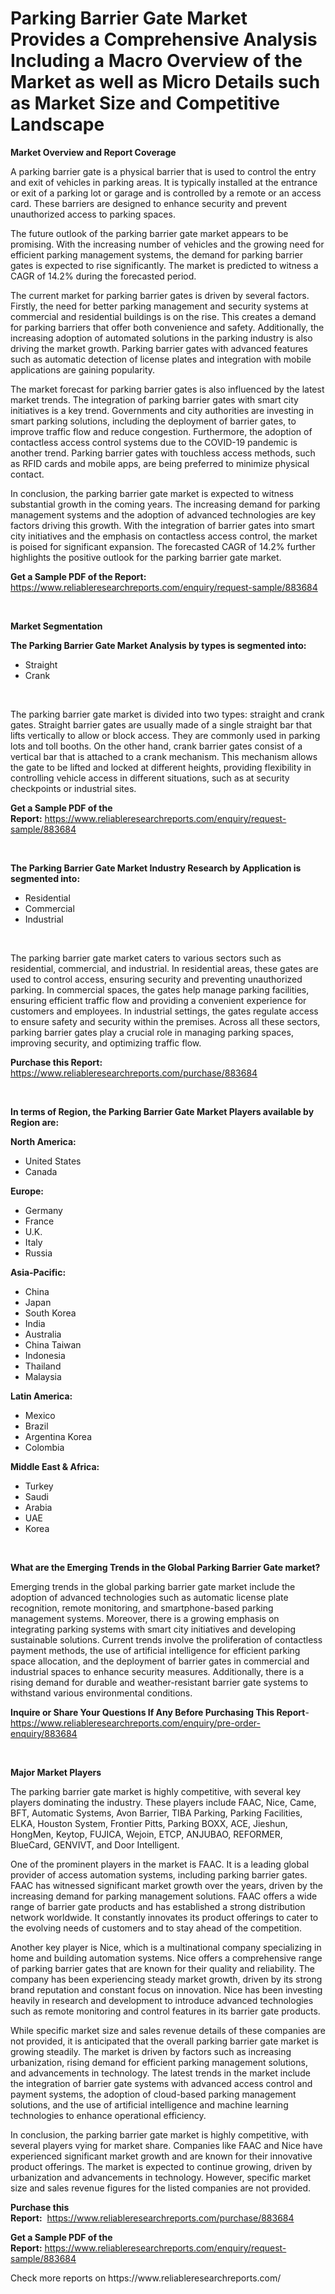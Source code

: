 <p><h1>Parking Barrier Gate Market Provides a Comprehensive Analysis Including a Macro Overview of the Market as well as Micro Details such as Market Size and Competitive Landscape</h1></p><p><strong>Market Overview and Report Coverage</strong></p>
<p><p>A parking barrier gate is a physical barrier that is used to control the entry and exit of vehicles in parking areas. It is typically installed at the entrance or exit of a parking lot or garage and is controlled by a remote or an access card. These barriers are designed to enhance security and prevent unauthorized access to parking spaces.</p><p>The future outlook of the parking barrier gate market appears to be promising. With the increasing number of vehicles and the growing need for efficient parking management systems, the demand for parking barrier gates is expected to rise significantly. The market is predicted to witness a CAGR of 14.2% during the forecasted period.</p><p>The current market for parking barrier gates is driven by several factors. Firstly, the need for better parking management and security systems at commercial and residential buildings is on the rise. This creates a demand for parking barriers that offer both convenience and safety. Additionally, the increasing adoption of automated solutions in the parking industry is also driving the market growth. Parking barrier gates with advanced features such as automatic detection of license plates and integration with mobile applications are gaining popularity.</p><p>The market forecast for parking barrier gates is also influenced by the latest market trends. The integration of parking barrier gates with smart city initiatives is a key trend. Governments and city authorities are investing in smart parking solutions, including the deployment of barrier gates, to improve traffic flow and reduce congestion. Furthermore, the adoption of contactless access control systems due to the COVID-19 pandemic is another trend. Parking barrier gates with touchless access methods, such as RFID cards and mobile apps, are being preferred to minimize physical contact.</p><p>In conclusion, the parking barrier gate market is expected to witness substantial growth in the coming years. The increasing demand for parking management systems and the adoption of advanced technologies are key factors driving this growth. With the integration of barrier gates into smart city initiatives and the emphasis on contactless access control, the market is poised for significant expansion. The forecasted CAGR of 14.2% further highlights the positive outlook for the parking barrier gate market.</p></p>
<p><strong>Get a Sample PDF of the Report:</strong> <a href="https://www.reliableresearchreports.com/enquiry/request-sample/883684">https://www.reliableresearchreports.com/enquiry/request-sample/883684</a></p>
<p>&nbsp;</p>
<p><strong>Market Segmentation</strong></p>
<p><strong>The Parking Barrier Gate Market Analysis by types is segmented into:</strong></p>
<p><ul><li>Straight</li><li>Crank</li></ul></p>
<p>&nbsp;</p>
<p><p>The parking barrier gate market is divided into two types: straight and crank gates. Straight barrier gates are usually made of a single straight bar that lifts vertically to allow or block access. They are commonly used in parking lots and toll booths. On the other hand, crank barrier gates consist of a vertical bar that is attached to a crank mechanism. This mechanism allows the gate to be lifted and locked at different heights, providing flexibility in controlling vehicle access in different situations, such as at security checkpoints or industrial sites.</p></p>
<p><strong>Get a Sample PDF of the Report:</strong>&nbsp;<a href="https://www.reliableresearchreports.com/enquiry/request-sample/883684">https://www.reliableresearchreports.com/enquiry/request-sample/883684</a></p>
<p>&nbsp;</p>
<p><strong>The Parking Barrier Gate Market Industry Research by Application is segmented into:</strong></p>
<p><ul><li>Residential</li><li>Commercial</li><li>Industrial</li></ul></p>
<p>&nbsp;</p>
<p><p>The parking barrier gate market caters to various sectors such as residential, commercial, and industrial. In residential areas, these gates are used to control access, ensuring security and preventing unauthorized parking. In commercial spaces, the gates help manage parking facilities, ensuring efficient traffic flow and providing a convenient experience for customers and employees. In industrial settings, the gates regulate access to ensure safety and security within the premises. Across all these sectors, parking barrier gates play a crucial role in managing parking spaces, improving security, and optimizing traffic flow.</p></p>
<p><strong>Purchase this Report:</strong>&nbsp; <a href="https://www.reliableresearchreports.com/purchase/883684">https://www.reliableresearchreports.com/purchase/883684</a></p>
<p>&nbsp;</p>
<p><strong>In terms of Region, the Parking Barrier Gate Market Players available by Region are:</strong></p>
<p>
    <p> <strong> North America: </strong>
        <ul>
            <li>United States</li>
            <li>Canada</li>
        </ul>
        </p> 
    <p> <strong> Europe: </strong>
        <ul>
            <li>Germany</li>
            <li>France</li>
            <li>U.K.</li>
            <li>Italy</li>
            <li>Russia</li>
        </ul>
        </p> 
    <p> <strong> Asia-Pacific: </strong>
        <ul>
            <li>China</li>
            <li>Japan</li>
            <li>South Korea</li>
            <li>India</li>
            <li>Australia</li>
            <li>China Taiwan</li>
            <li>Indonesia</li>
            <li>Thailand</li>
            <li>Malaysia</li>
        </ul>
        </p> 
    <p> <strong> Latin America: </strong>
        <ul>
            <li>Mexico</li>
            <li>Brazil</li>
            <li>Argentina Korea</li>
            <li>Colombia</li>
        </ul>
        </p> 
    <p> <strong> Middle East & Africa: </strong>
        <ul>
            <li>Turkey</li>
            <li>Saudi</li>
            <li>Arabia</li>
            <li>UAE</li>
            <li>Korea</li>
        </ul>
    </p>
    </p>
<p>&nbsp;</p>
<p><strong>What are the Emerging Trends in the Global Parking Barrier Gate market?</strong></p>
<p><p>Emerging trends in the global parking barrier gate market include the adoption of advanced technologies such as automatic license plate recognition, remote monitoring, and smartphone-based parking management systems. Moreover, there is a growing emphasis on integrating parking systems with smart city initiatives and developing sustainable solutions. Current trends involve the proliferation of contactless payment methods, the use of artificial intelligence for efficient parking space allocation, and the deployment of barrier gates in commercial and industrial spaces to enhance security measures. Additionally, there is a rising demand for durable and weather-resistant barrier gate systems to withstand various environmental conditions.</p></p>
<p><strong>Inquire or Share Your Questions If Any Before Purchasing This Report</strong>- <a href="https://www.reliableresearchreports.com/enquiry/pre-order-enquiry/883684">https://www.reliableresearchreports.com/enquiry/pre-order-enquiry/883684</a></p>
<p>&nbsp;</p>
<p><strong>Major Market Players</strong></p>
<p><p>The parking barrier gate market is highly competitive, with several key players dominating the industry. These players include FAAC, Nice, Came, BFT, Automatic Systems, Avon Barrier, TIBA Parking, Parking Facilities, ELKA, Houston System, Frontier Pitts, Parking BOXX, ACE, Jieshun, HongMen, Keytop, FUJICA, Wejoin, ETCP, ANJUBAO, REFORMER, BlueCard, GENVIVT, and Door Intelligent.</p><p>One of the prominent players in the market is FAAC. It is a leading global provider of access automation systems, including parking barrier gates. FAAC has witnessed significant market growth over the years, driven by the increasing demand for parking management solutions. FAAC offers a wide range of barrier gate products and has established a strong distribution network worldwide. It constantly innovates its product offerings to cater to the evolving needs of customers and to stay ahead of the competition.</p><p>Another key player is Nice, which is a multinational company specializing in home and building automation systems. Nice offers a comprehensive range of parking barrier gates that are known for their quality and reliability. The company has been experiencing steady market growth, driven by its strong brand reputation and constant focus on innovation. Nice has been investing heavily in research and development to introduce advanced technologies such as remote monitoring and control features in its barrier gate products.</p><p>While specific market size and sales revenue details of these companies are not provided, it is anticipated that the overall parking barrier gate market is growing steadily. The market is driven by factors such as increasing urbanization, rising demand for efficient parking management solutions, and advancements in technology. The latest trends in the market include the integration of barrier gate systems with advanced access control and payment systems, the adoption of cloud-based parking management solutions, and the use of artificial intelligence and machine learning technologies to enhance operational efficiency.</p><p>In conclusion, the parking barrier gate market is highly competitive, with several players vying for market share. Companies like FAAC and Nice have experienced significant market growth and are known for their innovative product offerings. The market is expected to continue growing, driven by urbanization and advancements in technology. However, specific market size and sales revenue figures for the listed companies are not provided.</p></p>
<p><strong>Purchase this Report:</strong>&nbsp;&nbsp;<a href="https://www.reliableresearchreports.com/purchase/883684">https://www.reliableresearchreports.com/purchase/883684</a></p>
<p></p>
<p><strong>Get a Sample PDF of the Report:</strong>&nbsp;<a href="https://www.reliableresearchreports.com/enquiry/request-sample/883684">https://www.reliableresearchreports.com/enquiry/request-sample/883684</a></p>
<p>Check more reports on https://www.reliableresearchreports.com/</p>